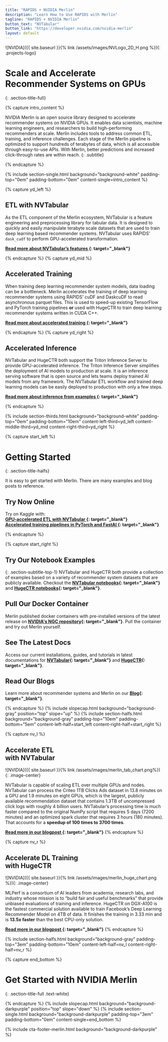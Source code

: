 ```yaml
---
title: "RAPIDS + NVIDIA Merlin"
description: "Learn How to Use RAPIDS with Merlin"
tagline: "RAPIDS + NVIDIA Merlin"
button_text: "NVTabular"
button_link: "https://developer.nvidia.com/nvidia-merlin"
layout: default
---
```


![NVIDIA]({{ site.baseurl }}{% link /assets/images/NVLogo_2D_H.png %}){: .projects-logo}


# Scale and Accelerate <br> Recommender Systems on GPUs
{: .section-title-full}

{% capture intro_content %}

NVIDIA Merlin is an open source library designed to accelerate recommender systems on NVIDIA GPUs. It enables data scientists, machine learning engineers, and researchers to build high-performing recommenders at scale. Merlin includes tools to address common ETL, training, and inference challenges. Each stage of the Merlin pipeline is optimized to support hundreds of terabytes of data, which is all accessible through easy-to-use APIs. With Merlin, better predictions and increased click-through rates are within reach.
{: .subtitle}

{% endcapture %}

{% include section-single.html
    background="background-white" 
    padding-top="0em" padding-bottom="0em" 
    content-single=intro_content
%}

{% capture yd_left %}
## <i class="fas fa-layer-group"></i> ETL with NVTabular 
As the ETL component of the Merlin ecosystem, NVTabular is a feature engineering and preprocessing library for tabular data. It is designed to quickly and easily manipulate terabyte scale datasets that are used to train deep learning based recommender systems. NVTabular uses RAPIDS’ `dask_cudf` to perform GPU-accelerated transformation.

**[Read more about NVTabular’s  features <i class="fas fa-angle-double-right"></i>](https://nvidia.github.io/NVTabular/main/core_features.html){: target="_blank"}**

{% endcapture %}
{% capture yd_mid %}
## <i class="far fa-chart-network"></i> Accelerated Training
When training deep learning recommender system models, data loading can be a bottleneck. Merlin accelerates the training of deep learning recommender systems using RAPIDS’ cuDF and DaskcuDF to read asynchronous parquet files. This is used to speed-up existing TensorFlow and PyTorch training pipelines **or** used with HugeCTR to train deep learning recommender systems written in CUDA C++. 

**[Read more about accelerated training <i class="fas fa-angle-double-right"></i>](https://nvidia.github.io/NVTabular/main/training/index.html){: target="_blank"}**

{% endcapture %}
{% capture yd_right %}
## <i class="fal fa-waveform-path"></i> Accelerated Inference 
NVTabular and HugeCTR both support the Triton Inference Server to provide GPU-accelerated inference. The Triton Inference Server simplifies the deployment of AI models to production at scale. It is an inference serving software that is open source and lets teams deploy trained AI models from any framework. The NVTabular ETL workflow and trained deep learning models can be easily deployed to production with only a few steps.

**[Read more about inference from examples <i class="fas fa-angle-double-right"></i>](https://github.com/NVIDIA/NVTabular/tree/main/examples/inference_triton){: target="_blank"}**


{% endcapture %}

{% include section-thirds.html 
    background="background-white" 
    padding-top="0em" padding-bottom="10em" 
    content-left-third=yd_left
    content-middle-third=yd_mid
    content-right-third=yd_right
%}



{% capture start_left %}
# Getting Started
{: .section-title-halfs}

It is easy to get started with Merlin. There are many examples and blog posts to reference.

## <i class="fas fa-bolt"></i> Try Now Online
Try on Kaggle with: 
<br>
**[GPU-accelerated ETL with NVTabular <i class="fa fa-angle-double-right" aria-hidden="true"></i>](https://www.kaggle.com/benediktschifferer/faster-etl-for-tabular-data){: target="_blank"}**
<br>
**[Accelerated training pipelines in PyTorch and FastAI <i class="fa fa-angle-double-right" aria-hidden="true"></i>](https://www.kaggle.com/benediktschifferer/faster-fastai-tabular-deep-learning){: target="_blank"}**

{% endcapture %}

{% capture start_right %}
## <i class="far fa-bookmark"></i> Try Our Notebook Examples
{: .section-subtitle-top-1}
NVTabular and HugeCTR both provide a collection of examples based on a variety of recommender system datasets that are publicly available. Checkout the **[NVTabular notebooks](https://github.com/NVIDIA/NVTabular/tree/main/examples){: target="_blank"}** and **[HugeCTR notebooks](https://github.com/NVIDIA/HugeCTR/tree/master/notebooks){: target="_blank"}**. 

## <i class="fab fa-docker"></i> Pull Our Docker Container
Merlin published docker containers with pre-installed versions of the latest release on **[NVIDIA's NGC repository](https://ngc.nvidia.com/catalog/containers?orderBy=modifiedDESC&pageNumber=0&query=%20label%3A%22Merlin%22&quickFilter=containers&filters=){: target="_blank"}**. Pull the container and try out Merlin yourself.


## <i class="far fa-file-code"></i> See The Latest Docs
Access our current installations, guides, and tutorials in latest documentations for **[NVTabular](https://nvidia.github.io/NVTabular/main/Introduction.html){: target="_blank"}** and **[HugeCTR](https://github.com/NVIDIA/HugeCTR/blob/master/docs/hugectr_user_guide.md){: target="_blank"}**.

## <i class="fal fa-newspaper"></i> Read Our Blogs
Learn more about recommender systems and Merlin on our **[Blog](https://medium.com/nvidia-merlin){: target="_blank"}**.

{% endcapture %}
{% include slopecap.html 
    background="background-gray" 
    position="top" 
    slope="up" 
%}
{% include section-halfs.html 
    background="background-gray" 
    padding-top="10em" padding-bottom="5em" 
    content-left-half=start_left 
    content-right-half=start_right 
%} 


{% capture nv_l %}
## <i class="fas fa-layer-group"></i> Accelerate ETL <br> with NVTabular <br>

![NVIDIA]({{ site.baseurl }}{% link /assets/images/merlin_tab_chart.png%}){: .image-center}

NVTabular is capable of scaling ETL over multiple GPUs and nodes. NVTabular can process the Criteo 1TB Clicks Ads dataset in 13.8 minutes on a GPU and 1.9 minutes on eight GPUs, which is the largest, publicly available recommendation dataset that contains 1.3TB of uncompressed click logs with roughly 4 billion users. NVTabular’s processing time is much faster compared to the original NumPy script that requires 5 days (7200 minutes) and an optimized spark cluster that requires 3 hours (180 minutes). That accounts for a **speedup of 100 times to 3700 times**.

**[Read more in our blogpost <i class="fa fa-angle-double-right" aria-hidden="true"></i>](https://developer.nvidia.com/blog/announcing-the-nvtabular-open-beta-with-multi-gpu-support-and-new-data-loaders/){: target="_blank"}**
{% endcapture %}

{% capture nv_r %}
## <i class="fal fa-chart-network"></i> Accelerate DL Training <br> with HugeCTR

![NVIDIA]({{ site.baseurl }}{% link /assets/images/merlin_huge_chart.png %}){: .image-center}

MLPerf is a consortium of AI leaders from academia, research labs, and industry whose mission is to “build fair and useful benchmarks” that provide unbiased evaluations of training and inference. HugeCTR on DGX-A100 is the fastest commercial solution available to train Facebook’s Deep Learning Recommender Model on 4TB of data. It finishes the training in 3.33 min and is **13.5x faster** than the best CPU-only solution.

**[Read more in our blogpost <i class="fa fa-angle-double-right" aria-hidden="true"></i>](https://developer.nvidia.com/blog/accelerating-recommender-systems-training-with-nvidia-merlin-open-beta/){: target="_blank"}**
{% endcapture %}

{% include section-halfs.html
    background="background-gray" 
    padding-top="3em" padding-bottom="10em" 
    content-left-half=nv_l
    content-right-half=nv_r
%}

{% capture end_bottom %}
# Get Started with NVIDIA Merlin
{: .section-title-full .text-white}

{% endcapture %}
{% include slopecap.html 
    background="background-darkpurple" 
    position="top" 
    slope="down" 
%}
{% include section-single.html
    background="background-darkpurple" 
    padding-top="3em" padding-bottom="0em" 
    content-single=end_bottom
%}

{% include cta-footer-merlin.html 
   background="background-darkpurple" 
%}
